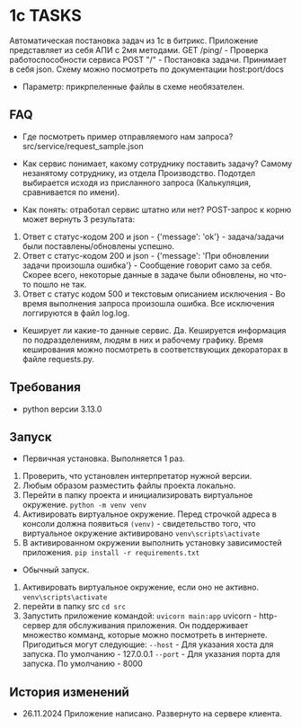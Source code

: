 # 1c TASKS

Автоматическая постановка задач из 1с в битрикс.
Приложение представляет из себя АПИ с 2мя методами. 
GET /ping/ - Проверка работоспособности сервиса
POST "/" - Постановка задачи. Принимает в себя json. Схему можно посмотреть по документации host:port/docs

* Параметр: прикрпеленные файлы в схеме необязателен.

## FAQ

- Где посмотреть пример отправляемого нам запроса? 
src/service/request_sample.json

- Как сервис понимает, какому сотруднику поставить задачу?
Самому незанятому сотруднику, из отдела Производство. Подотдел выбирается исходя из присланного запроса (Калькуляция, сравнивается по имени).

- Как понять: отработал сервис штатно или нет?
POST-запрос к корню может вернуть 3 результата:
1) Ответ с статус-кодом 200 и json - {'message': 'ok'} - задача/задачи были поставлены/обновлены успешно.
2) Ответ с статус-кодом 200 и json - {'message': 'При обновлении задачи произошла ошибка'} - Сообщение говорит само за себя. Скорее всего, некоторые данные в задаче были обновлены, но что-то пошло не так.
3) Ответ с статус кодом 500 и текстовым описанием исключения - Во время выполнения запроса произошла ошибка. Все исключения логгируются в файл log.log.

- Кеширует ли какие-то данные сервис. 
Да. Кешируется информация по подразделениям, людям в них и рабочему графику. Время кеширования можно посмотреть в соответствующих декораторах в файле requests.py.

## Требования

- python версии 3.13.0

## Запуск

- Первичная установка. Выполняется 1 раз.
1) Проверить, что установлен интерпретатор нужной версии.
2) Любым образом разместить файлы проекта локально.
3) Перейти в папку проекта и инициализировать виртуальное окружение. 
`python -m venv venv`
4) Активировать виртуальное окружение. Перед строчкой адреса в консоли должна появиться `(venv)` - свидетельство того, что виртуальное окружение активировано
`venv\scripts\activate`
5) В активированном окружении выполнить установку зависимостей приложения.
`pip install -r requirements.txt`

- Обычный запуск.
1) Активировать виртуальное окружение, если оно не активно.
`venv\scripts\activate`
2) перейти в папку src
`cd src`
3) Запустить приложение командой:
`uvicorn main:app`
uvicorn - http-cервер для обслуживания приложения. Он поддерживает множество комманд, которые можно посмотреть в интернете.
Пригодиться могут следующие:
`--host` - Для указания хоста для запуска. По умолчанию - 127.0.0.1
`--port` - Для указания порта для запуска. По умолчанию - 8000

## История изменений

- 26.11.2024
Приложение написано. Развернуто на сервере клиента.
